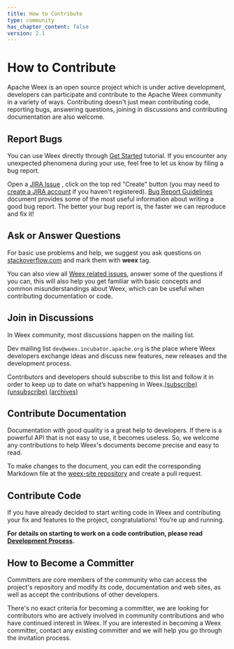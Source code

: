 ```yaml
---
title: How to Contribute
type: community
has_chapter_content: false
version: 2.1
---
```


# How to Contribute

Apache Weex is an open source project which is under active development,  developers can participate and contribute to the Apache Weex community in a variety of ways. Contributing doesn't just mean contributing code, reporting bugs, answering questions, joining in discussions and contributing documentation are also welcome.

## Report Bugs

You can use Weex directly through [Get Started](./guide/index.html) tutorial. If you encounter any unexpected phenomena during your use, feel free to let us know by filing a bug report.

Open a  [JIRA Issue](https://issues.apache.org/jira/projects/WEEX) , click on the top red "Create" button (you may need to [create a JIRA account](https://issues.apache.org/jira/secure/Signup!default.jspa) if you haven't registered). [Bug Report Guidelines](../bug-report-guidelines.html) document provides some of the most useful information about writing a good bug report. The better your bug report is, the faster we can reproduce and fix it!

## Ask or Answer Questions

For basic use problems and help, we suggest you ask questions on [stackoverflow.com](http://stackoverflow.com/)  and mark them with **weex** tag.

You can also view all [Weex related issues](http://stackoverflow.com/questions/tagged/weex), answer some of the questions if you can, this will also help you get familiar with basic concepts and common misunderstandings about Weex, which can be useful when contributing documentation or code.

## Join in Discussions

In Weex community, most discussions happen on the mailing list.

Dev mailing list `dev@weex.incubator.apache.org` is the place where Weex developers exchange ideas and discuss new features, new releases and the development process.

Contributors and developers should subscribe to this list and follow it in order to keep up to date on what’s happening in Weex.[(subscribe)](mailto:dev-subscribe@weex.incubator.apache.org?subject=%28send%20this%20email%20to%20subscribe%29) [(unsubscribe)](mailto:dev-unsubscribe@weex.incubator.apache.org?subject=%28send%20this%20email%20to%20unsubscribe%29) [(archives)](http://mail-archives.apache.org/mod_mbox/incubator-weex-dev/)

## Contribute Documentation

Documentation with good quality  is a great help to developers. If there is a powerful API that is not easy to use, it becomes useless. So, we welcome any contributions to help Weex's documents become precise and easy to read.

To make changes to the document, you can edit the corresponding Markdown file at the [weex-site repository](https://github.com/apache/incubator-weex-site) and create a pull request.

## Contribute Code

If you have already decided to start writing code in Weex and contributing your fix and features to the project,  congratulations! You’re up and running. 

**For details on starting to work on a code contribution, please read  [Development Process](../development-process.html).**

## How to Become a Committer

Committers are core members of the community who can access the project's repository and modify its code, documentation and web sites, as well as accept the contributions of other developers.

There's no exact criteria for becoming a committer,  we are looking for contributors who are actively involved in community contributions and who have continued interest in Weex. If you are interested in becoming a Weex committer, contact any existing committer and we will help you go through the invitation process.